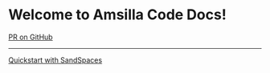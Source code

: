 # Welcome to Amsilla Code Docs!
[PR on GitHub](https://https://github.com/Fairies-Feast/ac-docs/pulls)

---
[Quickstart with SandSpaces](sandspace.html)
